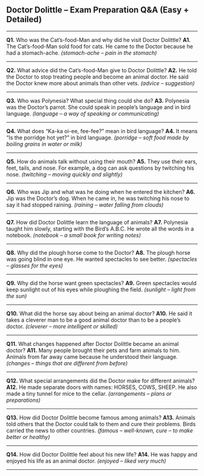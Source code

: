 ## **Doctor Dolittle – Exam Preparation Q\&A (Easy + Detailed)**

---

**Q1.** Who was the Cat’s-food-Man and why did he visit Doctor Dolittle?
**A1.** The Cat’s-food-Man sold food for cats. He came to the Doctor because he had a stomach-ache. *(stomach-ache – pain in the stomach)*

---

**Q2.** What advice did the Cat’s-food-Man give to Doctor Dolittle?
**A2.** He told the Doctor to stop treating people and become an animal doctor. He said the Doctor knew more about animals than other vets. *(advice – suggestion)*

---

**Q3.** Who was Polynesia? What special thing could she do?
**A3.** Polynesia was the Doctor’s parrot. She could speak in people’s language and in bird language. *(language – a way of speaking or communicating)*

---

**Q4.** What does “Ka-ka oi-ee, fee-fee?” mean in bird language?
**A4.** It means “Is the porridge hot yet?” in bird language. *(porridge – soft food made by boiling grains in water or milk)*

---

**Q5.** How do animals talk without using their mouth?
**A5.** They use their ears, feet, tails, and nose. For example, a dog can ask questions by twitching his nose. *(twitching – moving quickly and slightly)*

---

**Q6.** Who was Jip and what was he doing when he entered the kitchen?
**A6.** Jip was the Doctor’s dog. When he came in, he was twitching his nose to say it had stopped raining. *(raining – water falling from clouds)*

---

**Q7.** How did Doctor Dolittle learn the language of animals?
**A7.** Polynesia taught him slowly, starting with the Bird’s A.B.C. He wrote all the words in a notebook. *(notebook – a small book for writing notes)*

---

**Q8.** Why did the plough horse come to the Doctor?
**A8.** The plough horse was going blind in one eye. He wanted spectacles to see better. *(spectacles – glasses for the eyes)*

---

**Q9.** Why did the horse want green spectacles?
**A9.** Green spectacles would keep sunlight out of his eyes while ploughing the field. *(sunlight – light from the sun)*

---

**Q10.** What did the horse say about being an animal doctor?
**A10.** He said it takes a cleverer man to be a good animal doctor than to be a people’s doctor. *(cleverer – more intelligent or skilled)*

---

**Q11.** What changes happened after Doctor Dolittle became an animal doctor?
**A11.** Many people brought their pets and farm animals to him. Animals from far away came because he understood their language. *(changes – things that are different from before)*

---

**Q12.** What special arrangements did the Doctor make for different animals?
**A12.** He made separate doors with names: HORSES, COWS, SHEEP. He also made a tiny tunnel for mice to the cellar. *(arrangements – plans or preparations)*

---

**Q13.** How did Doctor Dolittle become famous among animals?
**A13.** Animals told others that the Doctor could talk to them and cure their problems. Birds carried the news to other countries. *(famous – well-known, cure – to make better or healthy)*

---

**Q14.** How did Doctor Dolittle feel about his new life?
**A14.** He was happy and enjoyed his life as an animal doctor. *(enjoyed – liked very much)*

---

